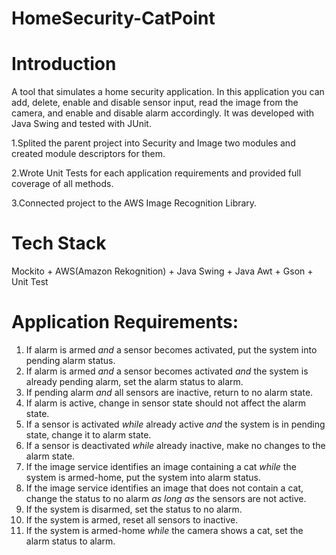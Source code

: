 # HomeSecurity-CatPoint

# Introduction
A tool that simulates a home security application. In this application you can add, delete, enable and disable sensor input, read the image from the camera, and enable and disable alarm accordingly. It was developed with Java Swing and tested with JUnit.

1.Splited the parent project into Security and Image two modules and created module descriptors for them.

2.Wrote Unit Tests for each application requirements and provided full coverage of all methods.

3.Connected project to the AWS Image Recognition Library.


# Tech Stack

Mockito + AWS(Amazon Rekognition) + Java Swing + Java Awt + Gson + Unit Test 

# Application Requirements:
1. If alarm is armed *and* a sensor becomes activated, put the system into pending alarm status.
2. If alarm is armed *and* a sensor becomes activated *and* the system is already pending alarm, set the alarm status to alarm.
3. If pending alarm *and* all sensors are inactive, return to no alarm state.
4. If alarm is active, change in sensor state should not affect the alarm state.
5. If a sensor is activated *while* already active *and* the system is in pending state, change it to alarm state.
6. If a sensor is deactivated *while* already inactive, make no changes to the alarm state.
7. If the image service identifies an image containing a cat *while* the system is armed-home, put the system into alarm status.
8. If the image service identifies an image that does not contain a cat, change the status to no alarm *as long as* the sensors are not active.
9. If the system is disarmed, set the status to no alarm.
10. If the system is armed, reset all sensors to inactive.
11. If the system is armed-home *while* the camera shows a cat, set the alarm status to alarm.
